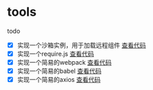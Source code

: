# tools
todo

- [x] 实现一个沙箱实例，用于加载远程组件 [查看代码](https://github.com/qingji-fe/tools/blob/main/sandbox-import/src/index.js)
- [x] 实现一个require.js  [查看代码](https://github.com/qingji-fe/tools/blob/main/myRequire/main.js)
- [x] 实现一个简易的webpack  [查看代码](https://github.com/qingji-fe/tools/blob/main/easy-webpack)
- [x] 实现一个简易的babel  [查看代码](https://github.com/qingji-fe/tools/blob/main/easy-babel)
- [x] 实现一个简易的axios  [查看代码](https://github.com/qingji-fe/tools/blob/main/easy-axios)

